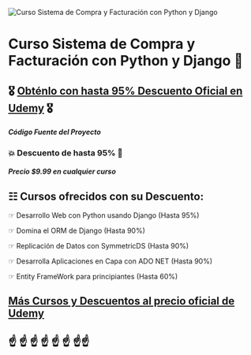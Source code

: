 ![Curso Sistema de Compra y Facturación con Python y Django](https://external-content.duckduckgo.com/iu/?u=https%3A%2F%2Fwww.facturacion-e.net%2Fwp-content%2Fuploads%2F2018%2F04%2FFacturaci%25C3%25B3n-Electr%25C3%25B3nica-Icono-1024x1024.png&f=1&nofb=1&ipt=5f1463b4b89f7008e08318e5d02dea0c87aa3c2fd0bfa2bac8d56fbc9d85134e&ipo=images)
# Curso Sistema de Compra y Facturación con Python y Django 🐍

##  🎖️ [Obténlo con hasta 95% Descuento Oficial en Udemy](https://www.udemy.com/course/sistema-de-compra-y-facturacion-con-python-usando-django/?referralCode=EDA7FC277025EB39FBB8)  🎖️

##### Código Fuente del Proyecto

### 💥 Descuento de hasta 95% 💓
##### Precio $9.99 en cualquier curso

## ☷ Cursos ofrecidos con su Descuento:

☞ Desarrollo Web con Python usando Django (Hasta 95%)

☞ Domina el ORM de Django (Hasta 90%)

☞ Replicación de Datos con SymmetricDS (Hasta 90%)

☞ Desarrolla Aplicaciones en Capa con ADO NET (Hasta 90%)

☞ Entity FrameWork para principiantes (Hasta 60%)

##  [Más Cursos y Descuentos al precio oficial de Udemy](https://mailchi.mp/1fc9a9e05a5c/debs-8-cursos-oficial) 

## ☝ ☝ ☝ ☝ ☝ ☝ ☝☝
